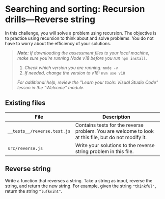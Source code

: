 # Searching and sorting: Recursion drills—Reverse string

In this challenge, you will solve a problem using recursion. The objective is to practice using recursion to think about and solve problems. You do not have to worry about the efficiency of your solutions.

> _**Note:** If downloading the assessment files to your local machine, make sure you're running Node v18 before you run_ `npm install`.
> 
> 1. _Check which version you are running:_ `node -v`
> 2. _If needed, change the version to v18:_ `nvm use v18`
> 
> _For additional help, review the "Learn your tools: Visual Studio Code" lesson in the "Welcome" module._

## Existing files

|**File**|**Description**|
|---|---|
|`__tests__/reverse.test.js`|Contains tests for the reverse problem. You are welcome to look at this file, but do not modify it.|
|`src/reverse.js`|Write your solutions to the reverse string problem in this file.|

## Reverse string

Write a function that reverses a string. Take a string as input, reverse the string, and return the new string. For example, given the string `"thinkful"`, return the string `"lufkniht"`.